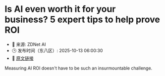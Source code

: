 # Is AI even worth it for your business? 5 expert tips to help prove ROI
- 📅 来源: ZDNet AI
- 🕒 发布时间（东八区）: 2025-10-13 06:00:30
- 🔗 [原文链接](https://www.zdnet.com/article/is-ai-even-worth-it-for-your-business-5-expert-tips-to-help-prove-roi/)

Measuring AI ROI doesn't have to be such an insurmountable challenge.